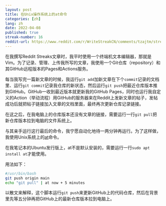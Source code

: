 ```yaml
---
layout: post
title: 在Unix操作系统上的at命令
categories: [zh]
lang: zh
date: 2022-04-08
published: true
streak-number: 16
reddit-url: https://www.reddit.com/r/WriteStreakCN/comments/tzajtm/streak_16_在unix操作系统上的at命令/
---
```

在我撰写Reddit Streaks文章时，我平时使用一个终端机文本编辑器，那就是Vim。为了记录、管理、上传我所写的文章，我使用一个Git仓库（repository）和其GitHub远程版本的Pages和Actions服务。

每当我写完一篇新文章的时候，我运行`git add`加新文章在下个`commit`记录的文档里、运行`git commit`记录我仓库的新状态，然后运行`git push`把最近仓库版本推到GitHub。GitHub一收到最近版本就更新我的GitHub Pages，同时也运行我自定义的Action（举动流程）用GitHub的服务器来在Reddit上发新文章的帖子，发帖成功后就把帖子链接加入文章的文档里面，最终再次更新仓库记录链接。

在这之后，在我电脑上的仓库版本还没有文章的链接，需要运行一行`git pull`把新仓库版本拉到电脑的文件系统上。

与其亲手运行这行最后的命令，我宁愿自动化地待一两分钟再运行。为了这样做，我使用Unix系统上的[at](https://zh.wikipedia.org/wiki/At_(Unix))命令。

在我笔记本的Ubuntu发行版上，at不是默认安装的，需要运行一行`sudo apt install at`才能使用。

用法如下：

```bash
#/usr/bin/bash
git push origin main
echo "git pull" | at now + 5 minutes
```

以散文来解释，这个脚本运行`git push`来更新GitHub上的代码仓库，然后在背景里先等五分钟再把GitHub上的最新仓库版本拉到电脑上。
